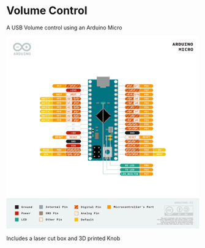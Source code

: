# Volume Control
A USB Volume control using an Arduino Micro

![Arduino Micro](./images/Pinout-Micro_latest.png)

Includes a laser cut box and 3D printed Knob
